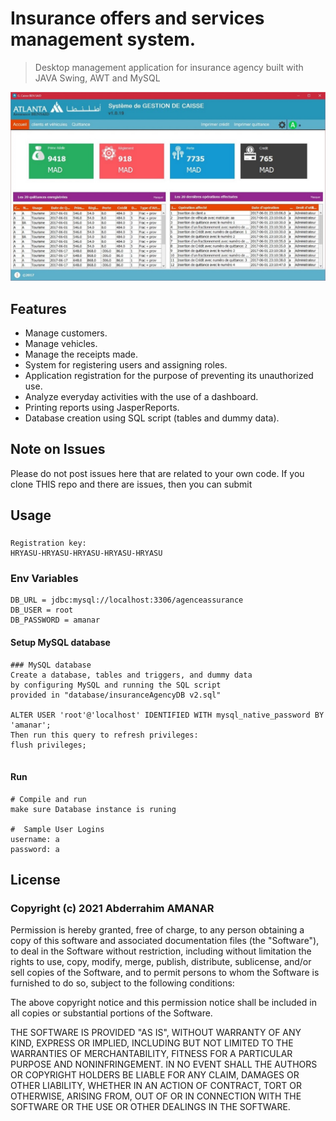 
# Insurance offers and services management system.

> Desktop management application for insurance agency built with JAVA Swing, AWT and MySQL

![screenshot](https://github.com/AbdeAMNR/AssuranceBenSaid/blob/master/Interfaces%20Graphiques/Picture2.jpg)

## Features

- Manage customers.
- Manage vehicles.
- Manage the receipts made.
- System for registering users and assigning roles.
- Application registration for the purpose of preventing its unauthorized use.
- Analyze everyday activities with the use of a dashboard.
- Printing reports using JasperReports.
- Database creation using SQL script (tables and dummy data).

## Note on Issues

Please do not post issues here that are related to your own code. If you clone THIS repo and there are issues, then you can submit

## Usage

###
```
Registration key:
HRYASU-HRYASU-HRYASU-HRYASU-HRYASU
```
### Env Variables

```
DB_URL = jdbc:mysql://localhost:3306/agenceassurance
DB_USER = root
DB_PASSWORD = amanar
```


#### Setup MySQL database
```
### MySQL database
Create a database, tables and triggers, and dummy data 
by configuring MySQL and running the SQL script 
provided in "database/insuranceAgencyDB v2.sql"

ALTER USER 'root'@'localhost' IDENTIFIED WITH mysql_native_password BY 'amanar';
Then run this query to refresh privileges:
flush privileges;


```

#### Run

```
# Compile and run
make sure Database instance is runing

#  Sample User Logins
username: a
password: a
```


## License

### Copyright (c) 2021 Abderrahim AMANAR

Permission is hereby granted, free of charge, to any person obtaining a copy
of this software and associated documentation files (the "Software"), to deal
in the Software without restriction, including without limitation the rights
to use, copy, modify, merge, publish, distribute, sublicense, and/or sell
copies of the Software, and to permit persons to whom the Software is
furnished to do so, subject to the following conditions:

The above copyright notice and this permission notice shall be included in
all copies or substantial portions of the Software.

THE SOFTWARE IS PROVIDED "AS IS", WITHOUT WARRANTY OF ANY KIND, EXPRESS OR
IMPLIED, INCLUDING BUT NOT LIMITED TO THE WARRANTIES OF MERCHANTABILITY,
FITNESS FOR A PARTICULAR PURPOSE AND NONINFRINGEMENT. IN NO EVENT SHALL THE
AUTHORS OR COPYRIGHT HOLDERS BE LIABLE FOR ANY CLAIM, DAMAGES OR OTHER
LIABILITY, WHETHER IN AN ACTION OF CONTRACT, TORT OR OTHERWISE, ARISING FROM,
OUT OF OR IN CONNECTION WITH THE SOFTWARE OR THE USE OR OTHER DEALINGS IN
THE SOFTWARE.
